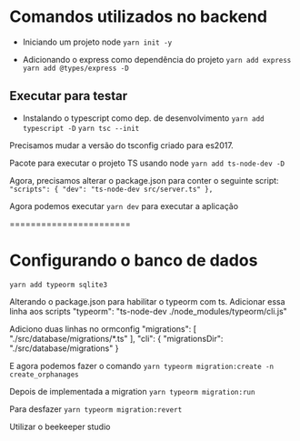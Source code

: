 # Comandos utilizados no backend

- Iniciando um projeto node
`yarn init -y`

- Adicionando o express como dependência do projeto
`yarn add express`
`yarn add @types/express -D`

## Executar para testar
- Instalando o typescript como dep. de desenvolvimento
`yarn add typescript -D`
`yarn tsc --init`

Precisamos mudar a versão do tsconfig criado para es2017.

Pacote para executar o projeto TS usando node
`yarn add ts-node-dev -D`

Agora, precisamos alterar o package.json para conter o seguinte script:
`"scripts": {
    "dev": "ts-node-dev src/server.ts"
},`

Agora podemos executar 
`yarn dev`
para executar a aplicação

=======================

# Configurando o banco de dados

`yarn add typeorm sqlite3`

Alterando o package.json para habilitar o typeorm com ts. Adicionar essa linha aos scripts
"typeorm": "ts-node-dev ./node_modules/typeorm/cli.js"

Adiciono duas linhas no ormconfig
"migrations": [
    "./src/database/migrations/*.ts"
],
"cli": {
    "migrationsDir": "./src/database/migrations"
}

E agora podemos fazer o comando
`yarn typeorm migration:create -n create_orphanages`

Depois de implementada a migration
`yarn typeorm migration:run`

Para desfazer
`yarn typeorm migration:revert`

Utilizar o beekeeper studio